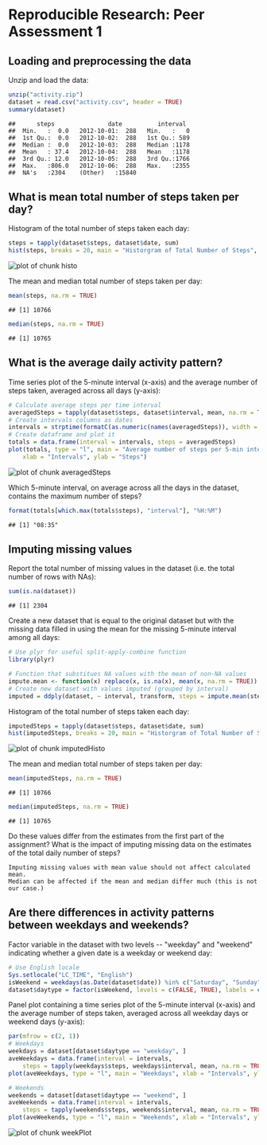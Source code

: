 # Reproducible Research: Peer Assessment 1

## Loading and preprocessing the data

Unzip and load the data:


```r
unzip("activity.zip")
dataset = read.csv("activity.csv", header = TRUE)
summary(dataset)
```

```
##      steps               date          interval   
##  Min.   :  0.0   2012-10-01:  288   Min.   :   0  
##  1st Qu.:  0.0   2012-10-02:  288   1st Qu.: 589  
##  Median :  0.0   2012-10-03:  288   Median :1178  
##  Mean   : 37.4   2012-10-04:  288   Mean   :1178  
##  3rd Qu.: 12.0   2012-10-05:  288   3rd Qu.:1766  
##  Max.   :806.0   2012-10-06:  288   Max.   :2355  
##  NA's   :2304    (Other)   :15840
```

## What is mean total number of steps taken per day?

Histogram of the total number of steps taken each day:


```r
steps = tapply(dataset$steps, dataset$date, sum)
hist(steps, breaks = 20, main = "Historgram of Total Number of Steps", xlab = "Steps")
```

![plot of chunk histo](figure/histo.png) 

The mean and median total number of steps taken per day:


```r
mean(steps, na.rm = TRUE)
```

```
## [1] 10766
```

```r
median(steps, na.rm = TRUE)
```

```
## [1] 10765
```

## What is the average daily activity pattern?

Time series plot of the 5-minute interval (x-axis) and the average number of steps taken, averaged across all days (y-axis):


```r
# Calculate average steps per time interval
averagedSteps = tapply(dataset$steps, dataset$interval, mean, na.rm = TRUE)
# Create intervals columns as dates
intervals = strptime(formatC(as.numeric(names(averagedSteps)), width = 4, flag = "0"), "%H%M")
# Create dataframe and plot it
totals = data.frame(interval = intervals, steps = averagedSteps)
plot(totals, type = "l", main = "Average number of steps per 5-min interval", 
    xlab = "Intervals", ylab = "Steps")
```

![plot of chunk averagedSteps](figure/averagedSteps.png) 

Which 5-minute interval, on average across all the days in the dataset, contains the maximum number of steps?


```r
format(totals[which.max(totals$steps), "interval"], "%H:%M")
```

```
## [1] "08:35"
```

## Imputing missing values

Report the total number of missing values in the dataset (i.e. the total number of rows with NAs):


```r
sum(is.na(dataset))
```

```
## [1] 2304
```

Create a new dataset that is equal to the original dataset but with the missing data filled in using the mean for the missing 5-minute interval among all days:


```r
# Use plyr for useful split-apply-combine function
library(plyr)
```


```r
# Function that substitues NA values with the mean of non-NA values
impute.mean <- function(x) replace(x, is.na(x), mean(x, na.rm = TRUE))
# Create new dataset with values imputed (grouped by interval)
imputed = ddply(dataset, ~ interval, transform, steps = impute.mean(steps))
```

Histogram of the total number of steps taken each day: 


```r
imputedSteps = tapply(dataset$steps, dataset$date, sum)
hist(imputedSteps, breaks = 20, main = "Historgram of Total Number of Steps", xlab = "Imputed Steps")
```

![plot of chunk imputedHisto](figure/imputedHisto.png) 

The mean and median total number of steps taken per day:


```r
mean(imputedSteps, na.rm = TRUE)
```

```
## [1] 10766
```

```r
median(imputedSteps, na.rm = TRUE)
```

```
## [1] 10765
```

Do these values differ from the estimates from the first part of the assignment? What is the impact of imputing missing data on the estimates of the total daily number of steps?

```
Imputing missing values with mean value should not affect calculated mean.  
Median can be affected if the mean and median differ much (this is not our case.)
```

## Are there differences in activity patterns between weekdays and weekends?

Factor variable in the dataset with two levels -- "weekday" and "weekend" indicating whether a given date is a weekday or weekend day:


```r
# Use English locale
Sys.setlocale("LC_TIME", "English")
isWeekend = weekdays(as.Date(dataset$date)) %in% c("Saturday", "Sunday")
dataset$daytype = factor(isWeekend, levels = c(FALSE, TRUE), labels = c("weekday", "weekend"))
```

Panel plot containing a time series plot of the 5-minute interval (x-axis) and the average number of steps taken, averaged across all weekday days or weekend days (y-axis):


```r
par(mfrow = c(2, 1))
# Weekdays
weekdays = dataset[dataset$daytype == "weekday", ]
aveWeekdays = data.frame(interval = intervals, 
    steps = tapply(weekdays$steps, weekdays$interval, mean, na.rm = TRUE))
plot(aveWeekdays, type = "l", main = "Weekdays", xlab = "Intervals", ylab = "Steps", col = "red")

# Weekends 
weekends = dataset[dataset$daytype == "weekend", ]
aveWeekends = data.frame(interval = intervals, 
    steps = tapply(weekends$steps, weekends$interval, mean, na.rm = TRUE))
plot(aveWeekends, type = "l", main = "Weekends", xlab = "Intervals", ylab = "Steps", col = "green")
```

![plot of chunk weekPlot](figure/weekPlot.png) 
